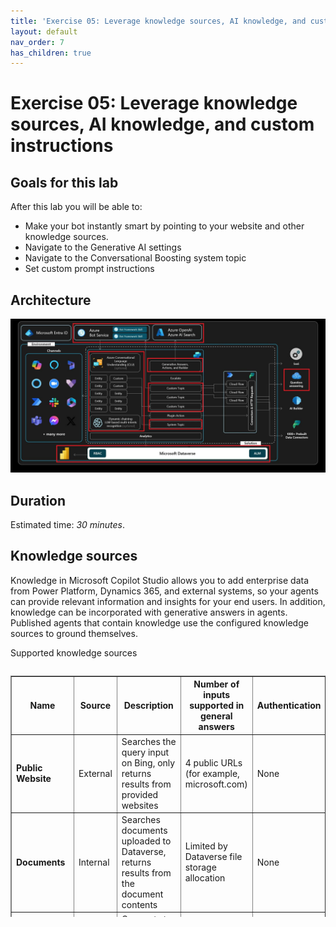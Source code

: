 ```yaml
---
title: 'Exercise 05: Leverage knowledge sources, AI knowledge, and custom instructionsKnowledge sources, AI knowledge, and custom instructions'
layout: default
nav_order: 7
has_children: true
---
```


# Exercise 05: Leverage knowledge sources, AI knowledge, and custom instructions


## Goals for this lab

After this lab you will be able to:  
- Make your bot instantly smart by pointing to your website and other knowledge sources. 
- Navigate to the Generative AI settings  
- Navigate to the Conversational Boosting system topic  
- Set custom prompt instructions

## Architecture

![a696ila5.jpg](../../media/a696ila5.jpg)

## Duration

Estimated time: *30 minutes*.

## Knowledge sources

Knowledge in Microsoft Copilot Studio allows you to add enterprise data from Power Platform, Dynamics 365, and external systems, so your agents can provide relevant information and insights for your end users. In addition, knowledge can be incorporated with generative answers in agents. Published agents that contain knowledge use the configured knowledge sources to ground themselves.

Supported knowledge sources


<div style="overflow-y: auto; max-height: 400px;">
    <table border="1" cellspacing="0" cellpadding="5">
        <thead>
            <tr>
                <th>Name</th>
                <th>Source</th>
                <th>Description</th>
                <th>Number of inputs supported in general answers</th>
                <th>Authentication</th>
            </tr>
        </thead>
        <tbody>
            <tr>
                <td><strong>Public Website</strong></td>
                <td>External</td>
                <td>Searches the query input on Bing, only returns results from provided websites</td>
                <td>4 public URLs (for example, microsoft.com)</td>
                <td>None</td>
            </tr>
            <tr>
                <td><strong>Documents</strong></td>
                <td>Internal</td>
                <td>Searches documents uploaded to Dataverse, returns results from the document contents</td>
                <td>Limited by Dataverse file storage allocation</td>
                <td>None</td>
            </tr>
            <tr>
                <td><strong>SharePoint</strong></td>
                <td>Internal</td>
                <td>Connects to a SharePoint URL, uses GraphSearch to return results</td>
                <td>4 URLs</td>
                <td>Copilot user's Microsoft Entra ID authentication</td>
            </tr>
            <tr>
                <td><strong>OneDrive for Business</strong></td>
                <td>Internal</td>
                <td>Connects to a OneDrive URL, uses GraphSearch to return results</td>
                <td>4 URLs</td>
                <td>Copilot user's Microsoft Entra ID authentication</td>
            </tr>
            <tr>
                <td><strong>Dataverse</strong></td>
                <td>Internal</td>
                <td>Connects to the connected Dataverse environment and uses retrieval-augmented generative technique</td>
                <td>Two Dataverse knowledge sources (and up to 15 tables per knowledge source)</td>
                <td>Copilot user's Microsoft Entra ID authentication</td>
            </tr>
            <tr>
                <td><strong>Enterprise data via graph connections</strong></td>
                <td>Internal</td>
                <td>Connects to the connected Dataverse environment and uses retrieval-augmented generative technique</td>
                <td>Two per custom copilot</td>
                <td>Copilot user's Microsoft Entra ID authentication</td>
            </tr>
        </tbody>
    </table>
</div>